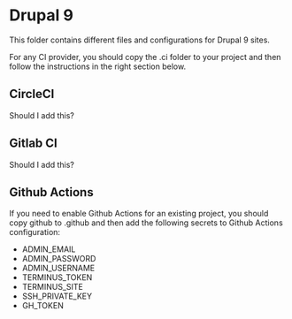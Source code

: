 # Drupal 9

This folder contains different files and configurations for Drupal 9 sites.

For any CI provider, you should copy the .ci folder to your project and then follow the instructions in the right section below.

## CircleCI

Should I add this?

## Gitlab CI

Should I add this?

## Github Actions

If you need to enable Github Actions for an existing project, you should copy github to .github and then add the following secrets to Github Actions configuration:

- ADMIN_EMAIL
- ADMIN_PASSWORD
- ADMIN_USERNAME
- TERMINUS_TOKEN
- TERMINUS_SITE
- SSH_PRIVATE_KEY
- GH_TOKEN
